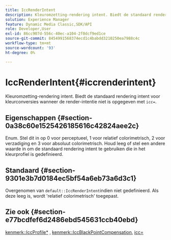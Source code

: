 ```yaml
---
title: IccRenderIntent
description: Kleuromzetting-rendering intent. Biedt de standaard rendering intent voor kleurconversies wanneer de render intent niet is opgegeven met icc=.
solution: Experience Manager
feature: Dynamic Media Classic,SDK/API
role: Developer,User
exl-id: 86cc907d-556c-40ec-a104-2f0dcf9ed1ce
source-git-commit: 8454991568374ecd1c4babdd3210250ea7988c4c
workflow-type: tm+mt
source-wordcount: '93'
ht-degree: 0%

---
```


# IccRenderIntent{#iccrenderintent}

Kleuromzetting-rendering intent. Biedt de standaard rendering intent voor kleurconversies wanneer de render-intentie niet is opgegeven met `icc=`.

## Eigenschappen {#section-0a38c60e1525426185616c42824aee2c}

Enum. Stel dit in op 0 voor perceptueel, 1 voor relatief colorimetrisch, 2 voor verzadiging en 3 voor absoluut colorimetrisch. Houd leeg of stel een andere waarde in om de standaard rendering intent te gebruiken die in het kleurprofiel is gedefinieerd.

## Standaard {#section-9301e3b7d0184ec5bf54a6eb73a6d3c1}

Overgenomen van `default::IccRenderIntent`indien niet gedefinieerd. Als deze leeg is, wordt &#39;relatief colorimetrisch&#39; toegepast.

## Zie ook {#section-e77bcdfef6d2486ebd545631ccb40ebd}

[kenmerk::IccProfile*](../../../../../ir-api/material-cat/image-rendering-api-ref/c-ir-material-catalog/c-ir-attributes-reference/r-ir-iccprofilecmyk.md#reference-55aead2d924847ffbd1be4c46add7127) , [kenmerk::IccBlackPointCompensation](../../../../../ir-api/material-cat/image-rendering-api-ref/c-ir-material-catalog/c-ir-attributes-reference/r-ir-iccblackpointcompensation.md#reference-d939b0cdf6564baaa88deb1059e3b7f0), [icc=](../../../../../ir-api/http-protocol/image-rendering-api-ref/c-ir-http-protocol-ref/c-ir-http-protocol-command-reference/r-ir-icc.md#reference-86a2fff3cef24982ad2063d977a16e06)
